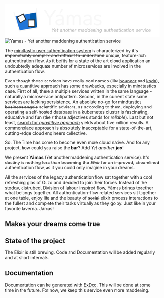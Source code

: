 ![Yamas - Yet another maddening authentication service](/docs/logo-dark.svg#gh-dark-mode-only)
![Yamas - Yet another maddening authentication service](/blob/main/docs/logo-light.svg#gh-light-mode-only)

The [mindtastic user authentication system](https://github.com/mindtastic/bouncer) is characterized by it's ~~impenetrably complex and difficult to understand~~ unique, feature-rich authentication flow. As it befits for a state of the art cloud application an undoubtedly adequate number of microservices are involved in the authentication flow.

Even though these services have really cool names (like [bouncer](https://github.com/mindtastic/bouncer) and [koda](https://github.com/mindtastic/koda)), such a quantitive approach has some drawbacks, especially in mindtastics case. First of all, there a multiple services written in the same language - naturally a microservice antipattern. Second, in the current state some services are lacking persistence. An absolute no-go for mindtastics ~~business angels~~ scientific advisors, as according to them, deploying and operating a self-hosted database in a kubernetes cluster is fascinating, educative and fun (the *r* those adjectives stands for *reliable*). Last but not least, [search for *quantitive approach*](https://scholar.google.com/scholar?hl=de&as_sdt=0%2C5&q=quantitive+approach&btnG=) yields about five million results. A commonplace approach is absolutely inacceptable for a state-of-the-art, cutting-edge cloud engineers collective.

So. The Time has come to become even more cloud native. And for any project, how could you raise the **bar**? Add *Yet another **foo***!

We present **Yámas** (Yet another maddening authentication service). It's destiny is nothing less than becoming the *Elixir* for an improved, streamlined authentication flow, as it you could only imagine in your dreams.

All the services of the legacy authentication flow sat together with a cool refreshing glas of Ouzo and decided to join their forces. Instead of the stodgy, distrubed, Division of labour inspired flow, Yámas brings together what belongs together. All authentication-flow related services sit together at one table, enjoy life and the beauty of ~~social~~ elixir process interactions to the fullest and complete their tasks virtually as they go by. Just like in your favorite taverna. Jámas!

## Makes your dreams come true

## State of the project

The Elixir is still brewing. Code and Documentation will be added regularly and at short intervals.

## Documentation

Documentation can be generated with [ExDoc](https://github.com/elixir-lang/ex_doc).
This will be done at some time in the future. For now, we keep this service even more maddening.
